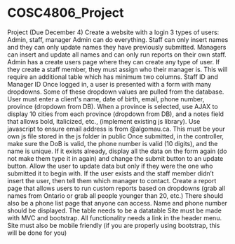 # COSC4806_Project

Project (Due December 4)
Create a website with a login
3 types of users: Admin, staff, manager
Admin can do everything. Staff can only insert names and they can only update names they have previously submitted. Managers can insert and update all names and can only run reports on their own staff.
Admin has a create users page where they can create any type of user. If they create a staff member, they must assign who their manager is. This will require an additional table which has minimum two columns. Staff ID and Manager ID
Once logged in, a user is presented with a form with many dropdowns. Some of these dropdown values are pulled from the database.
User must enter a client's name, date of birth, email, phone number, province (dropdown from DB). When a province is selected, use AJAX to display 10 cities from each province (dropdown from DB), and a notes field that allows bold, italicized, etc., (implement existing js library).
Use javascript to ensure email address is from @algomau.ca. This must be your own js file stored in the js folder in public
Once submitted, in the controller, make sure the DoB is valid, the phone number is valid (10 digits), and the name is unique. 
If it exists already, display all the data on the form again (do not make them type it in again) and change the submit button to an update button. Allow the user to update data but only if they were the one who submitted it to begin with. If the user exists and the staff member didn’t insert the user, then tell them which manager to contact.
Create a report page that allows users to run custom reports based on dropdowns (grab all names from Ontario or grab all people younger than 20, etc.)
There should also be a phone list page that anyone can access. Name and phone number should be displayed. The table needs to be a datatable
Site must be made with MVC and bootstrap. All functionality needs a link in the header menu.
Site must also be mobile friendly (if you are properly using bootstrap, this will be done for you)
